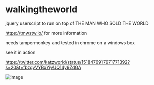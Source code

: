 # walkingtheworld

jquery userscript to run on top of THE MAN WHO SOLD THE WORLD

https://tmwstw.io/ for more information 


needs tampermonkey and tested in chrome on a windows box 

see it in action 

https://twitter.com/katzworld/status/1518476917971771392?s=20&t=fbzgvVYBxYiyUQ14y9ZdGA

![image](https://user-images.githubusercontent.com/3157472/165687437-18863738-e8fa-4277-8138-3b11495f7a14.png)


